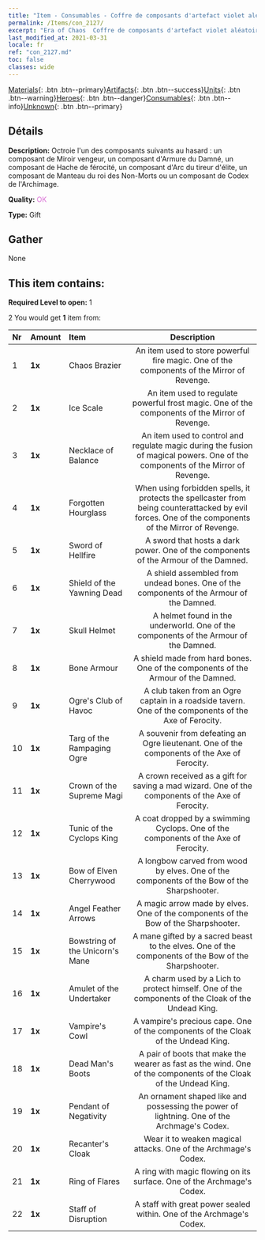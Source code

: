 ```yaml
---
title: "Item - Consumables - Coffre de composants d'artefact violet aléatoire"
permalink: /Items/con_2127/
excerpt: "Era of Chaos  Coffre de composants d'artefact violet aléatoire"
last_modified_at: 2021-03-31
locale: fr
ref: "con_2127.md"
toc: false
classes: wide
---
```

 [Materials](/fr/Items/){: .btn .btn--primary}[Artifacts](/fr/Items/Artifacts/){: .btn .btn--success}[Units](/fr/Items/Units/){: .btn .btn--warning}[Heroes](/fr/Items/Heroes/){: .btn .btn--danger}[Consumables](/fr/Items/Consumables/){: .btn .btn--info}[Unknown](/fr/Items/Unknown/){: .btn .btn--primary}

## Détails
 **Description:** Octroie l'un des composants suivants au hasard : un composant de Miroir vengeur, un composant d'Armure du Damné, un composant de Hache de férocité, un composant d'Arc du tireur d'élite, un composant de Manteau du roi des Non-Morts ou un composant de Codex de l'Archimage.

 **Quality:** <span style="color: #DA70D6">OK</span>

 **Type:** Gift

## Gather

  None

## This item contains:

 **Required Level to open:** 1

 2 You would get **1** item  from:

  | Nr | Amount |     Item    | Description |
  |:---|:-------|:------------|:-----------:|
  | 1 |  **1x** | Chaos Brazier | An item used to store powerful fire magic. One of the components of the Mirror of Revenge.  | 
  | 2 |  **1x** | Ice Scale | An item used to regulate powerful frost magic. One of the components of the Mirror of Revenge.  | 
  | 3 |  **1x** | Necklace of Balance | An item used to control and regulate magic during the fusion of magical powers. One of the components of the Mirror of Revenge.  | 
  | 4 |  **1x** | Forgotten Hourglass | When using forbidden spells, it protects the spellcaster from being counterattacked by evil forces. One of the components of the Mirror of Revenge.  | 
  | 5 |  **1x** | Sword of Hellfire | A sword that hosts a dark power. One of the components of the Armour of the Damned.  | 
  | 6 |  **1x** | Shield of the Yawning Dead | A shield assembled from undead bones. One of the components of the Armour of the Damned.  | 
  | 7 |  **1x** | Skull Helmet | A helmet found in the underworld. One of the components of the Armour of the Damned.  | 
  | 8 |  **1x** | Bone Armour | A shield made from hard bones. One of the components of the Armour of the Damned.  | 
  | 9 |  **1x** | Ogre's Club of Havoc | A club taken from an Ogre captain in a roadside tavern. One of the components of the Axe of Ferocity.  | 
  | 10 |  **1x** | Targ of the Rampaging Ogre | A souvenir from defeating an Ogre lieutenant. One of the components of the Axe of Ferocity.  | 
  | 11 |  **1x** | Crown of the Supreme Magi | A crown received as a gift for saving a mad wizard. One of the components of the Axe of Ferocity.  | 
  | 12 |  **1x** | Tunic of the Cyclops King | A coat dropped by a swimming Cyclops. One of the components of the Axe of Ferocity.  | 
  | 13 |  **1x** | Bow of Elven Cherrywood | A longbow carved from wood by elves. One of the components of the Bow of the Sharpshooter.  | 
  | 14 |  **1x** | Angel Feather Arrows | A magic arrow made by elves. One of the components of the Bow of the Sharpshooter.  | 
  | 15 |  **1x** | Bowstring of the Unicorn's Mane | A mane gifted by a sacred beast to the elves. One of the components of the Bow of the Sharpshooter.  | 
  | 16 |  **1x** | Amulet of the Undertaker | A charm used by a Lich to protect himself. One of the components of the Cloak of the Undead King.  | 
  | 17 |  **1x** | Vampire's Cowl | A vampire's precious cape. One of the components of the Cloak of the Undead King.  | 
  | 18 |  **1x** | Dead Man's Boots | A pair of boots that make the wearer as fast as the wind. One of the components of the Cloak of the Undead King.  | 
  | 19 |  **1x** | Pendant of Negativity | An ornament shaped like and possessing the power of lightning. One of the Archmage's Codex.  | 
  | 20 |  **1x** | Recanter's Cloak | Wear it to weaken magical attacks. One of the Archmage's Codex.  | 
  | 21 |  **1x** | Ring of Flares | A ring with magic flowing on its surface. One of the Archmage's Codex.  | 
  | 22 |  **1x** | Staff of Disruption | A staff with great power sealed within. One of the Archmage's Codex.  | 
